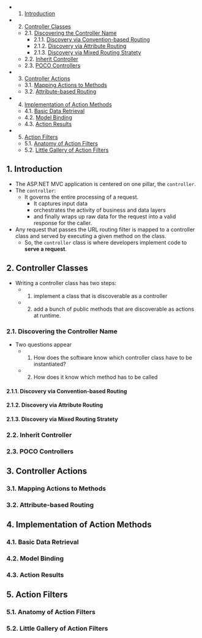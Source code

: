 <!-- vscode-markdown-toc -->
* 1. [Introduction](#Introduction)
* 2. [Controller Classes](#ControllerClasses)
	* 2.1. [Discovering the Controller Name](#DiscoveringtheControllerName)
		* 2.1.1. [Discovery via Convention-based Routing](#DiscoveryviaConvention-basedRouting)
		* 2.1.2. [Discovery via Attribute Routing](#DiscoveryviaAttributeRouting)
		* 2.1.3. [Discovery via Mixed Routing Stratety](#DiscoveryviaMixedRoutingStratety)
	* 2.2. [Inherit Controller](#InheritController)
	* 2.3. [POCO Controllers](#POCOControllers)
* 3. [Controller Actions](#ControllerActions)
	* 3.1. [Mapping Actions to Methods](#MappingActionstoMethods)
	* 3.2. [Attribute-based Routing](#Attribute-basedRouting)
* 4. [Implementation of Action Methods](#ImplementationofActionMethods)
	* 4.1. [Basic Data Retrieval](#BasicDataRetrieval)
	* 4.2. [Model Binding](#ModelBinding)
	* 4.3. [Action Results](#ActionResults)
* 5. [Action Filters](#ActionFilters)
	* 5.1. [Anatomy of Action Filters](#AnatomyofActionFilters)
	* 5.2. [Little Gallery of Action Filters](#LittleGalleryofActionFilters)

<!-- vscode-markdown-toc-config
	numbering=true
	autoSave=true
	/vscode-markdown-toc-config -->
<!-- /vscode-markdown-toc -->

##  1. <a name='Introduction'></a>Introduction

- The ASP.NET MVC application is centered on one pillar, the `controller`.
- The `controller`:
  - It governs the entire processing of a request.
    - It captures input data
    - orchestrates the activity of business and data layers
    - and finally wraps up raw data for the request into a valid response for the caller.
- Any request that passes the URL routing filter is mapped to a controller class and served by executing a given method on the class.
  - So, the `controller` class is where developers implement code to **serve a request**.

##  2. <a name='ControllerClasses'></a>Controller Classes
- Writing a controller class has two steps:
  - 1. implement a class that is discoverable as a controller
  - 2. add a bunch of public methods that are discoverable as actions at runtime.
  
###  2.1. <a name='DiscoveringtheControllerName'></a>Discovering the Controller Name

- Two questions appear 
  - 1. How does the software know which controller class have to be instantiated?
  - 2. How does it know which method has to be called
####  2.1.1. <a name='DiscoveryviaConvention-basedRouting'></a>Discovery via Convention-based Routing

####  2.1.2. <a name='DiscoveryviaAttributeRouting'></a>Discovery via Attribute Routing

####  2.1.3. <a name='DiscoveryviaMixedRoutingStratety'></a>Discovery via Mixed Routing Stratety

###  2.2. <a name='InheritController'></a>Inherit Controller

###  2.3. <a name='POCOControllers'></a>POCO Controllers

##  3. <a name='ControllerActions'></a>Controller Actions

###  3.1. <a name='MappingActionstoMethods'></a>Mapping Actions to Methods

###  3.2. <a name='Attribute-basedRouting'></a>Attribute-based Routing

##  4. <a name='ImplementationofActionMethods'></a>Implementation of Action Methods

###  4.1. <a name='BasicDataRetrieval'></a>Basic Data Retrieval

###  4.2. <a name='ModelBinding'></a>Model Binding

###  4.3. <a name='ActionResults'></a>Action Results

##  5. <a name='ActionFilters'></a>Action Filters

###  5.1. <a name='AnatomyofActionFilters'></a>Anatomy of Action Filters

###  5.2. <a name='LittleGalleryofActionFilters'></a>Little Gallery of Action Filters

